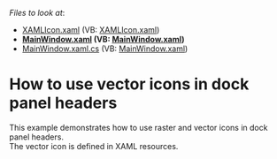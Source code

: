 <!-- default file list -->
*Files to look at*:

* [XAMLIcon.xaml](./CS/XAMLIcons/Images/XAMLIcon.xaml) (VB: [XAMLIcon.xaml](./VB/XAMLIcons/Images/XAMLIcon.xaml))
* **[MainWindow.xaml](./CS/XAMLIcons/MainWindow.xaml) (VB: [MainWindow.xaml](./VB/XAMLIcons/MainWindow.xaml))**
* [MainWindow.xaml.cs](./CS/XAMLIcons/MainWindow.xaml.cs) (VB: [MainWindow.xaml](./VB/XAMLIcons/MainWindow.xaml))
<!-- default file list end -->
# How to use vector icons in dock panel headers


<p>This example demonstrates how to use raster and vector icons in dock panel headers.<br />
The vector icon is defined in XAML resources.<br />
<br />
</p>

<br/>


